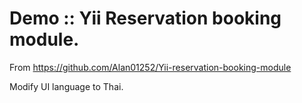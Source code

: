 Demo :: Yii Reservation booking module.
==========================================
From https://github.com/Alan01252/Yii-reservation-booking-module

Modify UI language to Thai.
